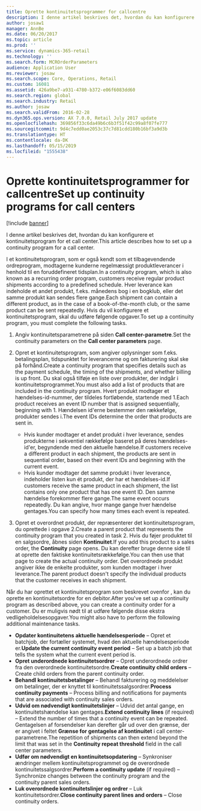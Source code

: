 ```yaml
---
title: Oprette kontinuitetsprogrammer for callcentre
description: I denne artikel beskrives det, hvordan du kan konfigurere et kontinuitetsprogram for et call center.
author: josaw1
manager: AnnBe
ms.date: 06/20/2017
ms.topic: article
ms.prod: ''
ms.service: dynamics-365-retail
ms.technology: ''
ms.search.form: MCROrderParameters
audience: Application User
ms.reviewer: josaw
ms.search.scope: Core, Operations, Retail
ms.custom: 16081
ms.assetid: 426a9be7-a931-4780-b372-e06f6083dd60
ms.search.region: global
ms.search.industry: Retail
ms.author: josaw
ms.search.validFrom: 2016-02-28
ms.dyn365.ops.version: AX 7.0.0, Retail July 2017 update
ms.openlocfilehash: 369856f33c6da49b6c6b3f51f42c99a8f07fe777
ms.sourcegitcommit: 9d4c7edd0ae2053c37c7d81cdd180b16bf3a9d3b
ms.translationtype: HT
ms.contentlocale: da-DK
ms.lasthandoff: 05/15/2019
ms.locfileid: "1555438"
---
```

# <a name="set-up-continuity-programs-for-call-centers"></a><span data-ttu-id="6707a-103">Oprette kontinuitetsprogrammer for callcentre</span><span class="sxs-lookup"><span data-stu-id="6707a-103">Set up continuity programs for call centers</span></span>

[!include [banner](includes/banner.md)]

<span data-ttu-id="6707a-104">I denne artikel beskrives det, hvordan du kan konfigurere et kontinuitetsprogram for et call center.</span><span class="sxs-lookup"><span data-stu-id="6707a-104">This article describes how to set up a continuity program for a call center.</span></span>

<span data-ttu-id="6707a-105">I et kontinuitetsprogram, som er også kendt som et tilbagevendende ordreprogram, modtagerne kunderne regelmæssigt produktleverancer i henhold til en foruddefineret tidsplan.</span><span class="sxs-lookup"><span data-stu-id="6707a-105">In a continuity program, which is also known as a recurring order program, customers receive regular product shipments according to a predefined schedule.</span></span> <span data-ttu-id="6707a-106">Hver leverance kan indeholde et andet produkt, f.eks. månedens bog i en bogklub, eller det samme produkt kan sendes flere gange.</span><span class="sxs-lookup"><span data-stu-id="6707a-106">Each shipment can contain a different product, as in the case of a book-of-the-month club, or the same product can be sent repeatedly.</span></span> <span data-ttu-id="6707a-107">Hvis du vil konfigurere et kontinuitetsprogram, skal du udføre følgende opgaver.</span><span class="sxs-lookup"><span data-stu-id="6707a-107">To set up a continuity program, you must complete the following tasks.</span></span>

1. <span data-ttu-id="6707a-108">Angiv kontinuitetsparametrene på siden **Call center-parametre**.</span><span class="sxs-lookup"><span data-stu-id="6707a-108">Set the continuity parameters on the **Call center parameters** page.</span></span>
2. <span data-ttu-id="6707a-109">Opret et kontinuitetsprogram, som angiver oplysninger som f.eks. betalingsplan, tidspunktet for leverancerne og om fakturering skal ske på forhånd.</span><span class="sxs-lookup"><span data-stu-id="6707a-109">Create a continuity program that specifies details such as the payment schedule, the timing of the shipments, and whether billing is up front.</span></span> <span data-ttu-id="6707a-110">Du skal også tilføje en liste over produkter, der indgår i kontinuitetsprogrammet.</span><span class="sxs-lookup"><span data-stu-id="6707a-110">You must also add a list of products that are included in the continuity program.</span></span> <span data-ttu-id="6707a-111">Hvert produkt modtager et hændelses-id-nummer, der tildeles fortløbende, startende med 1.</span><span class="sxs-lookup"><span data-stu-id="6707a-111">Each product receives an event ID number that is assigned sequentially, beginning with 1.</span></span> <span data-ttu-id="6707a-112">Hændelsen id'erne bestemmer den rækkefølge, produkter sendes i.</span><span class="sxs-lookup"><span data-stu-id="6707a-112">The event IDs determine the order that products are sent in.</span></span>

    - <span data-ttu-id="6707a-113">Hvis kunder modtager et andet produkt i hver leverance, sendes produkterne i sekventiel rækkefølge baseret på deres hændelses-id'er, begyndende med den aktuelle hændelse.</span><span class="sxs-lookup"><span data-stu-id="6707a-113">If customers receive a different product in each shipment, the products are sent in sequential order, based on their event IDs and beginning with the current event.</span></span>
    - <span data-ttu-id="6707a-114">Hvis kunder modtager det samme produkt i hver leverance, indeholder listen kun ét produkt, der har et hændelses-id.</span><span class="sxs-lookup"><span data-stu-id="6707a-114">If customers receive the same product in each shipment, the list contains only one product that has one event ID.</span></span> <span data-ttu-id="6707a-115">Den samme hændelse forekommer flere gange.</span><span class="sxs-lookup"><span data-stu-id="6707a-115">The same event occurs repeatedly.</span></span> <span data-ttu-id="6707a-116">Du kan angive, hvor mange gange hver hændelse gentages.</span><span class="sxs-lookup"><span data-stu-id="6707a-116">You can specify how many times each event is repeated.</span></span>

3. <span data-ttu-id="6707a-117">Opret et overordnet produkt, der repræsenterer det kontinuitetsprogram, du oprettede i opgave 2.</span><span class="sxs-lookup"><span data-stu-id="6707a-117">Create a parent product that represents the continuity program that you created in task 2.</span></span> <span data-ttu-id="6707a-118">Hvis du føjer produktet til en salgsordre, åbnes siden **Kontinuitet**.</span><span class="sxs-lookup"><span data-stu-id="6707a-118">If you add this product to a sales order, the **Continuity** page opens.</span></span> <span data-ttu-id="6707a-119">Du kan derefter bruge denne side til at oprette den faktiske kontinuitetsrækkefølge.</span><span class="sxs-lookup"><span data-stu-id="6707a-119">You can then use that page to create the actual continuity order.</span></span> <span data-ttu-id="6707a-120">Det overordnede produkt angiver ikke de enkelte produkter, som kunden modtager i hver leverance.</span><span class="sxs-lookup"><span data-stu-id="6707a-120">The parent product doesn't specify the individual products that the customer receives in each shipment.</span></span>

<span data-ttu-id="6707a-121">Når du har oprettet et kontinuitetsprogram som beskrevet ovenfor , kan du oprette en kontinuitetsordre for en debitor.</span><span class="sxs-lookup"><span data-stu-id="6707a-121">After you've set up a continuity program as described above, you can create a continuity order for a customer.</span></span> <span data-ttu-id="6707a-122">Du er muligvis nødt til at udføre følgende disse ekstra vedligeholdelsesopgaver.</span><span class="sxs-lookup"><span data-stu-id="6707a-122">You might also have to perform the following additional maintenance tasks.</span></span>

- <span data-ttu-id="6707a-123">**Opdater kontinuitetens aktuelle hændelsesperiode** – Opret et batchjob, der fortæller systemet, hvad den aktuelle hændelsesperiode er.</span><span class="sxs-lookup"><span data-stu-id="6707a-123">**Update the current continuity event period** – Set up a batch job that tells the system what the current event period is.</span></span>
- <span data-ttu-id="6707a-124">**Opret underordnede kontinuitetsordrer** – Opret underordnede ordrer fra den overordnede kontinuitetsordre.</span><span class="sxs-lookup"><span data-stu-id="6707a-124">**Create continuity child orders** – Create child orders from the parent continuity order.</span></span>
- <span data-ttu-id="6707a-125">**Behandl kontinuitetsbetalinger** – Behandl fakturering og meddelelser om betalinger, der er knyttet til kontinuitetssalgsordrer.</span><span class="sxs-lookup"><span data-stu-id="6707a-125">**Process continuity payments** – Process billing and notifications for payments that are associated with continuity sales orders.</span></span>
- <span data-ttu-id="6707a-126">**Udvid om nødvendigt kontinuitetslinjer** – Udvid det antal gange, en kontinuitetshændelse kan gentages.</span><span class="sxs-lookup"><span data-stu-id="6707a-126">**Extend continuity lines** (if required) – Extend the number of times that a continuity event can be repeated.</span></span> <span data-ttu-id="6707a-127">Gentagelsen af forsendelser kan derefter går ud over den grænse, der er angivet i feltet **Grænse for gentagelse af kontinuitet** i call center-parametrene.</span><span class="sxs-lookup"><span data-stu-id="6707a-127">The repetition of shipments can then extend beyond the limit that was set in the **Continuity repeat threshold** field in the call center parameters.</span></span>
- <span data-ttu-id="6707a-128">**Udfør om nødvendigt en kontinuitetsopdatering** – Synkroniser ændringer mellem kontinuitetsprogrammet og de overordnede kontinuitetssalgsordrer.</span><span class="sxs-lookup"><span data-stu-id="6707a-128">**Perform a continuity update** (if required) – Synchronize changes between the continuity program and the continuity parent sales orders.</span></span>
- <span data-ttu-id="6707a-129">**Luk overordnede kontinuitetslinjer og ordrer** – Luk kontinuitetsordrer.</span><span class="sxs-lookup"><span data-stu-id="6707a-129">**Close continuity parent lines and orders** – Close continuity orders.</span></span>
